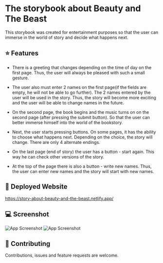 
# The storybook about Beauty and The Beast

This storybook was created for entertainment purposes so that the user can immerse in the world of story
and decide what happens next.

## ⭐️ Features

- There is a greeting that changes depending on the time of day on the first page. Thus, the user will
always be pleased with such a small gesture.

- The user also must enter 2 names on the first page(if the fields are empty, he will not be able to go
further). The 2 names entered by the user will be used in the story. Thus, the story will become more
exciting and the user will be able to change names in the future.

- On the second page, the book begins and the music turns on on the second page (after pressing the submit button). So that the user can better immerse
himself into the world of the bookstory.

- Next, the user starts pressing buttons. On some pages, it has the ability to choose what happens next.
Depending on the choice, the story will change. There are only 4 alternate endings.

- On the last page (end of story) the user has a button - start again. This way he can check other
versions of the story.

- At the top of the page there is also a button - write new names. Thus, the user can enter new names
and the story will start with new names.


## 🚀 Deployed Website
https://story-about-beauty-and-the-beast.netlify.app/


## 💻 Screenshot

![App Screenshot](https://www.dropbox.com/s/ix8c6vcbzayjrfh/Story%20about%20Beauty%20and%20the%20Beast_1.png?raw=1)
![App Screenshot](https://www.dropbox.com/s/8niiyisbcf3lqga/Story%20about%20Beauty%20and%20the%20Beast_2.png?raw=1)


## 🤝 Contributing

Contributions, issues and feature requests are welcome.

